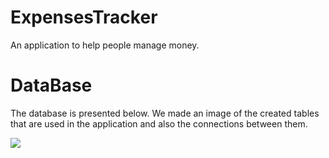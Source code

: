 # ExpensesTracker
An application to help people manage money.

# DataBase

The database is presented below. We made an image of the created tables that are used in the application and also the connections between them.

![](images/database1.jpg)
